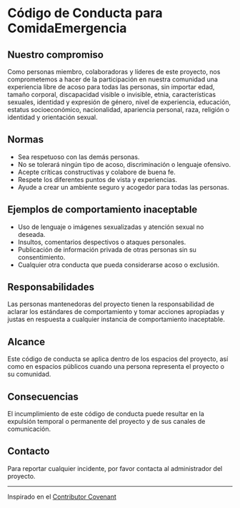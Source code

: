 # Código de Conducta para ComidaEmergencia

## Nuestro compromiso

Como personas miembro, colaboradoras y líderes de este proyecto, nos comprometemos a hacer de la participación en nuestra comunidad una experiencia libre de acoso para todas las personas, sin importar edad, tamaño corporal, discapacidad visible o invisible, etnia, características sexuales, identidad y expresión de género, nivel de experiencia, educación, estatus socioeconómico, nacionalidad, apariencia personal, raza, religión o identidad y orientación sexual.

## Normas

- Sea respetuoso con las demás personas.
- No se tolerará ningún tipo de acoso, discriminación o lenguaje ofensivo.
- Acepte críticas constructivas y colabore de buena fe.
- Respete los diferentes puntos de vista y experiencias.
- Ayude a crear un ambiente seguro y acogedor para todas las personas.

## Ejemplos de comportamiento inaceptable

- Uso de lenguaje o imágenes sexualizadas y atención sexual no deseada.
- Insultos, comentarios despectivos o ataques personales.
- Publicación de información privada de otras personas sin su consentimiento.
- Cualquier otra conducta que pueda considerarse acoso o exclusión.

## Responsabilidades

Las personas mantenedoras del proyecto tienen la responsabilidad de aclarar los estándares de comportamiento y tomar acciones apropiadas y justas en respuesta a cualquier instancia de comportamiento inaceptable.

## Alcance

Este código de conducta se aplica dentro de los espacios del proyecto, así como en espacios públicos cuando una persona representa el proyecto o su comunidad.

## Consecuencias

El incumplimiento de este código de conducta puede resultar en la expulsión temporal o permanente del proyecto y de sus canales de comunicación.

## Contacto

Para reportar cualquier incidente, por favor contacta al administrador del proyecto.

---

Inspirado en el [Contributor Covenant](https://www.contributor-covenant.org/es/version/2/0/code_of_conduct/)
